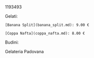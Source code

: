 1193493 

Gelati:

	[Banana Split](banana_split.md): 9.00 €

	[Coppa Nafta](coppa_nafta.md): 8.00 €

Budini:

Gelateria Padovana
